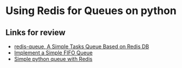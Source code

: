 # Using Redis for Queues on python

## Links for review

 - [redis-queue, A Simple Tasks Queue Based on Redis DB](http://code.google.com/p/redis-queue/)
 - [Implement a Simple FIFO Queue](http://rediscookbook.org/implement_a_fifo_queue.html)
 - [Simple python queue with Redis](http://peter-hoffmann.com/2012/python-simple-queue-redis-queue.html)
